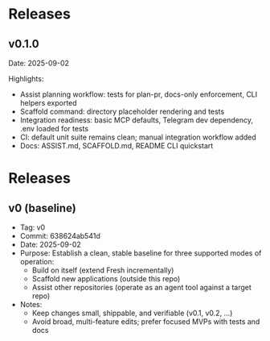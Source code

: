 # Releases

## v0.1.0

Date: 2025-09-02

Highlights:
- Assist planning workflow: tests for plan-pr, docs-only enforcement, CLI helpers exported
- Scaffold command: directory placeholder rendering and tests
- Integration readiness: basic MCP defaults, Telegram dev dependency, .env loaded for tests
- CI: default unit suite remains clean; manual integration workflow added
- Docs: ASSIST.md, SCAFFOLD.md, README CLI quickstart

# Releases

## v0 (baseline)
- Tag: v0
- Commit: 638624ab541d
- Date: 2025-09-02
- Purpose: Establish a clean, stable baseline for three supported modes of operation:
  - Build on itself (extend Fresh incrementally)
  - Scaffold new applications (outside this repo)
  - Assist other repositories (operate as an agent tool against a target repo)
- Notes:
  - Keep changes small, shippable, and verifiable (v0.1, v0.2, …)
  - Avoid broad, multi-feature edits; prefer focused MVPs with tests and docs

